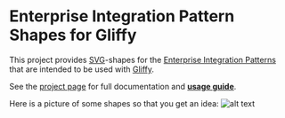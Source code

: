 Enterprise Integration Pattern Shapes for Gliffy
================================================

This project provides [SVG](http://de.wikipedia.org/wiki/Scalable_Vector_Graphics)-shapes for the [Enterprise Integration Patterns](http://www.eaipatterns.com/toc.html) that are intended to be used with [Gliffy](http://www.gliffy.com/).

See the [project page](http://comsysto.github.io/enterprise-integration-pattern-shapes-for-gliffy/) for full documentation and **[usage guide](http://comsysto.github.io/enterprise-integration-pattern-shapes-for-gliffy/#usage-guide)**.

Here is a picture of some shapes so that you get an idea:
![alt text](https://raw.githubusercontent.com/comsysto/enterprise-integration-pattern-shapes-for-gliffy/gh-pages/docimg/eip-message-router-example.png?token=AJJItZGA7Ec95PVQkGErygdi28oPF2BAks5UZKPhwA%3D%3D "Enterprise Integration Patterns - Message Router Example")
